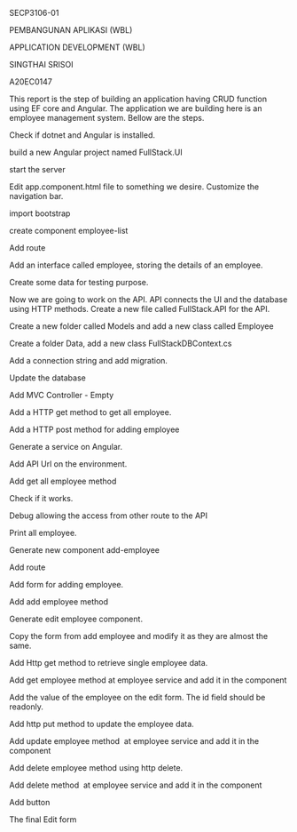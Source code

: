 ﻿
SECP3106-01 

PEMBANGUNAN APLIKASI (WBL) 

APPLICATION DEVELOPMENT (WBL)

SINGTHAI SRISOI

A20EC0147

This report is the step of building an application having CRUD function using EF core and Angular. The application we are building here is an employee management system. Bellow are the steps.

Check if dotnet and Angular is installed.

build a new Angular project named FullStack.UI



start the server


Edit app.component.html file to something we desire. Customize the navigation bar.

import bootstrap



create component employee-list


Add route



Add an interface called employee, storing the details of an employee.

Create some data for testing purpose.



Now we are going to work on the API. API connects the UI and the database using HTTP methods. Create a new file called FullStack.API for the API.



Create a new folder called Models and add a new class called Employee


Create a folder Data, add a new class FullStackDBContext.cs


Add a connection string and add migration.




Update the database


Add MVC Controller - Empty

Add a HTTP get method to get all employee.


Add a HTTP post method for adding employee



Generate a service on Angular.


Add API Url on the environment.

Add get all employee method

Check if it works.

Debug allowing the access from other route to the API


Print all employee.

Generate new component add-employee

Add route


Add form for adding employee.


Add add employee method

Generate edit employee component.


Copy the form from add employee and modify it as they are almost the same.

Add Http get method to retrieve single employee data.

Add get employee method at employee service and add it in the component


Add the value of the employee on the edit form. The id field should be readonly.

Add http put method to update the employee data.

Add update employee method  at employee service and add it in the component

Add delete employee method using http delete.

Add delete method  at employee service and add it in the component


Add button

The final Edit form

